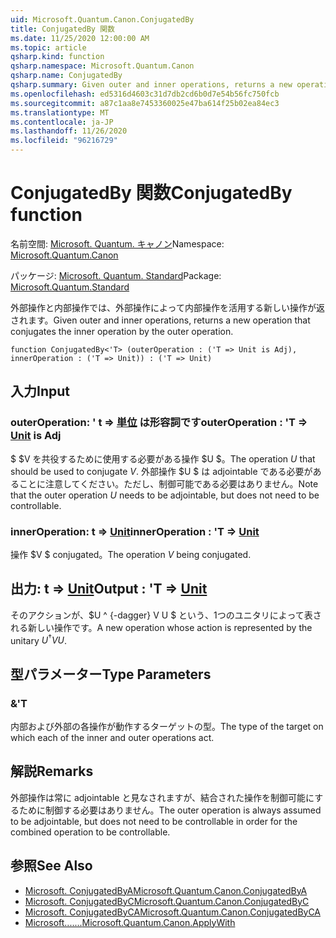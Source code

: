 ```yaml
---
uid: Microsoft.Quantum.Canon.ConjugatedBy
title: ConjugatedBy 関数
ms.date: 11/25/2020 12:00:00 AM
ms.topic: article
qsharp.kind: function
qsharp.namespace: Microsoft.Quantum.Canon
qsharp.name: ConjugatedBy
qsharp.summary: Given outer and inner operations, returns a new operation that conjugates the inner operation by the outer operation.
ms.openlocfilehash: ed5316d4603c31d7db2cd6b0d7e54b56fc750fcb
ms.sourcegitcommit: a87c1aa8e7453360025e47ba614f25b02ea84ec3
ms.translationtype: MT
ms.contentlocale: ja-JP
ms.lasthandoff: 11/26/2020
ms.locfileid: "96216729"
---
```

# <a name="conjugatedby-function"></a><span data-ttu-id="22bac-102">ConjugatedBy 関数</span><span class="sxs-lookup"><span data-stu-id="22bac-102">ConjugatedBy function</span></span>

<span data-ttu-id="22bac-103">名前空間: [Microsoft. Quantum. キャノン](xref:Microsoft.Quantum.Canon)</span><span class="sxs-lookup"><span data-stu-id="22bac-103">Namespace: [Microsoft.Quantum.Canon](xref:Microsoft.Quantum.Canon)</span></span>

<span data-ttu-id="22bac-104">パッケージ: [Microsoft. Quantum. Standard](https://nuget.org/packages/Microsoft.Quantum.Standard)</span><span class="sxs-lookup"><span data-stu-id="22bac-104">Package: [Microsoft.Quantum.Standard](https://nuget.org/packages/Microsoft.Quantum.Standard)</span></span>


<span data-ttu-id="22bac-105">外部操作と内部操作では、外部操作によって内部操作を活用する新しい操作が返されます。</span><span class="sxs-lookup"><span data-stu-id="22bac-105">Given outer and inner operations, returns a new operation that conjugates the inner operation by the outer operation.</span></span>

```qsharp
function ConjugatedBy<'T> (outerOperation : ('T => Unit is Adj), innerOperation : ('T => Unit)) : ('T => Unit)
```


## <a name="input"></a><span data-ttu-id="22bac-106">入力</span><span class="sxs-lookup"><span data-stu-id="22bac-106">Input</span></span>

### <a name="outeroperation--t--unit--is-adj"></a><span data-ttu-id="22bac-107">outerOperation: ' t => [単位](xref:microsoft.quantum.lang-ref.unit)  は形容詞です</span><span class="sxs-lookup"><span data-stu-id="22bac-107">outerOperation : 'T => [Unit](xref:microsoft.quantum.lang-ref.unit)  is Adj</span></span>

<span data-ttu-id="22bac-108">$ $V を共役するために使用する必要がある操作 $U $。</span><span class="sxs-lookup"><span data-stu-id="22bac-108">The operation $U$ that should be used to conjugate $V$.</span></span> <span data-ttu-id="22bac-109">外部操作 $U $ は adjointable である必要があることに注意してください。ただし、制御可能である必要はありません。</span><span class="sxs-lookup"><span data-stu-id="22bac-109">Note that the outer operation $U$ needs to be adjointable, but does not need to be controllable.</span></span>


### <a name="inneroperation--t--unit"></a><span data-ttu-id="22bac-110">innerOperation: t => [Unit](xref:microsoft.quantum.lang-ref.unit)</span><span class="sxs-lookup"><span data-stu-id="22bac-110">innerOperation : 'T => [Unit](xref:microsoft.quantum.lang-ref.unit)</span></span> 

<span data-ttu-id="22bac-111">操作 $V $ conjugated。</span><span class="sxs-lookup"><span data-stu-id="22bac-111">The operation $V$ being conjugated.</span></span>



## <a name="output--t--unit"></a><span data-ttu-id="22bac-112">出力: t => [Unit](xref:microsoft.quantum.lang-ref.unit)</span><span class="sxs-lookup"><span data-stu-id="22bac-112">Output : 'T => [Unit](xref:microsoft.quantum.lang-ref.unit)</span></span> 

<span data-ttu-id="22bac-113">そのアクションが、$U ^ {-dagger} V U $ という、1つのユニタリによって表される新しい操作です。</span><span class="sxs-lookup"><span data-stu-id="22bac-113">A new operation whose action is represented by the unitary $U^{\dagger} V U$.</span></span>

## <a name="type-parameters"></a><span data-ttu-id="22bac-114">型パラメーター</span><span class="sxs-lookup"><span data-stu-id="22bac-114">Type Parameters</span></span>

### <a name="t"></a><span data-ttu-id="22bac-115">&</span><span class="sxs-lookup"><span data-stu-id="22bac-115">'T</span></span>

<span data-ttu-id="22bac-116">内部および外部の各操作が動作するターゲットの型。</span><span class="sxs-lookup"><span data-stu-id="22bac-116">The type of the target on which each of the inner and outer operations act.</span></span>

## <a name="remarks"></a><span data-ttu-id="22bac-117">解説</span><span class="sxs-lookup"><span data-stu-id="22bac-117">Remarks</span></span>

<span data-ttu-id="22bac-118">外部操作は常に adjointable と見なされますが、結合された操作を制御可能にするために制御する必要はありません。</span><span class="sxs-lookup"><span data-stu-id="22bac-118">The outer operation is always assumed to be adjointable, but does not need to be controllable in order for the combined operation to be controllable.</span></span>

## <a name="see-also"></a><span data-ttu-id="22bac-119">参照</span><span class="sxs-lookup"><span data-stu-id="22bac-119">See Also</span></span>

- [<span data-ttu-id="22bac-120">Microsoft. ConjugatedByA</span><span class="sxs-lookup"><span data-stu-id="22bac-120">Microsoft.Quantum.Canon.ConjugatedByA</span></span>](xref:Microsoft.Quantum.Canon.ConjugatedByA)
- [<span data-ttu-id="22bac-121">Microsoft. ConjugatedByC</span><span class="sxs-lookup"><span data-stu-id="22bac-121">Microsoft.Quantum.Canon.ConjugatedByC</span></span>](xref:Microsoft.Quantum.Canon.ConjugatedByC)
- [<span data-ttu-id="22bac-122">Microsoft. ConjugatedByCA</span><span class="sxs-lookup"><span data-stu-id="22bac-122">Microsoft.Quantum.Canon.ConjugatedByCA</span></span>](xref:Microsoft.Quantum.Canon.ConjugatedByCA)
- [<span data-ttu-id="22bac-123">Microsoft.......</span><span class="sxs-lookup"><span data-stu-id="22bac-123">Microsoft.Quantum.Canon.ApplyWith</span></span>](xref:Microsoft.Quantum.Canon.ApplyWith)